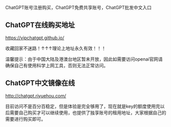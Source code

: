 ChatGPT账号注册购买，ChatGPT免费共享账号，ChatGPT批发中文入口

## ChatGPT在线购买地址

https://vipchatgpt.github.io/

收藏回家不迷路！↑↑↑理论上地址永久有效！！！

温馨提示：由于中国大陆及港澳台地区暂未开放，因此如需要访问openai官网请确保自己有使用科学上网工具，否则无法正常访问。

## ChatGPT中文镜像在线

http://chatgpt.riyuehou.com/

目前访问不是百分百稳定，但是体验是完全够用了，现在就是key的额度使用完以后需要自己购买才可以继续使用，也提供了独享账号的租用地址，大家根据自己的需要进行购买即可。
